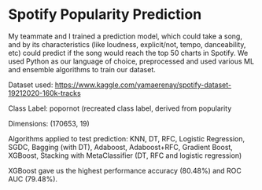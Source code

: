 # Spotify Popularity Prediction

My teammate and I trained a prediction model, which could take a song, and by its characteristics (like loudness, explicit/not, tempo, danceability, etc) could predict if the song would reach the top 50 charts in Spotify. We used Python as our language of choice, preprocessed and used various ML and ensemble algorithms to train our dataset.

Dataset used: https://www.kaggle.com/yamaerenay/spotify-dataset-19212020-160k-tracks

Class Label: popornot (recreated class label, derived from popularity

Dimensions: (170653, 19)

Algorithms applied to test prediction: KNN, DT, RFC, Logistic Regression, SGDC, Bagging (with DT), Adaboost, Adaboost+RFC, Gradient Boost, XGBoost, Stacking with MetaClassifier (DT, RFC and logistic regression)

XGBoost gave us the highest performance accuracy (80.48%) and ROC AUC (79.48%). 

